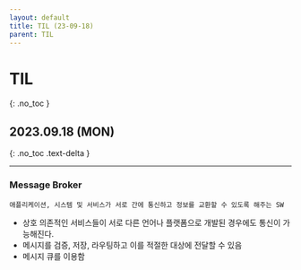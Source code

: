 ```yaml
---
layout: default
title: TIL (23-09-18)
parent: TIL
---
```


# TIL
{: .no_toc }

## 2023.09.18 (MON)
{: .no_toc .text-delta }

---

### Message Broker
    애플리케이션, 시스템 및 서비스가 서로 간에 통신하고 정보를 교환할 수 있도록 해주는 SW

- 상호 의존적인 서비스들이 서로 다른 언어나 플랫폼으로 개발된 경우에도 통신이 가능해진다.
- 메시지를 검증, 저장, 라우팅하고 이를 적절한 대상에 전달할 수 있음
- 메시지 큐를 이용함